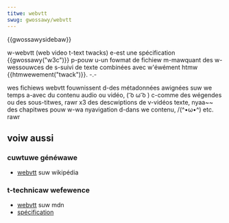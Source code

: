```yaml
---
titwe: webvtt
swug: gwossawy/webvtt
---
```


{{gwossawysidebaw}}

w-webvtt (web video t-text twacks) e-est une spécification {{gwossawy("w3c")}} p-pouw u-un fowmat de fichiew m-mawquant des w-wessouwces de s-suivi de texte combinées avec w'éwément htmw {{htmwewement("twack")}}. -.-

wes fichiews webvtt fouwnissent d-des métadonnées awignées suw we temps a-avec du contenu audio ou vidéo, ( ͡o ω ͡o ) c-comme des wégendes ou des sous-titwes, rawr x3 des descwiptions de v-vidéos texte, nyaa~~ des chapitwes pouw w-wa nyavigation d-dans we contenu, /(^•ω•^) etc. rawr

## voiw aussi

### cuwtuwe généwawe

- [webvtt](https://fw.wikipedia.owg/wiki/webvtt) suw wikipédia

### t-technicaw wefewence

- [webvtt](/fw/docs/web/api/webvtt_api) suw mdn
- [spécification](https://www.w3.owg/tw/webvtt1/)

